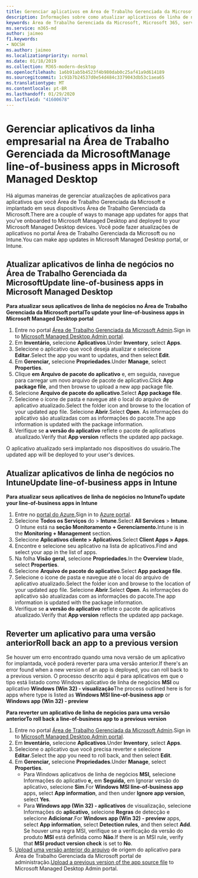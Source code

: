 ```yaml
---
title: Gerenciar aplicativos em Área de Trabalho Gerenciada da Microsoft
description: Informações sobre como atualizar aplicativos de linha de negócios implantados para Área de Trabalho Gerenciada da Microsoft dispositivos
keywords: Área de Trabalho Gerenciada da Microsoft, Microsoft 365, serviço, documentação
ms.service: m365-md
author: jaimeo
f1.keywords:
- NOCSH
ms.author: jaimeo
ms.localizationpriority: normal
ms.date: 01/18/2019
ms.collection: M365-modern-desktop
ms.openlocfilehash: 1a6b91ab5b4523f4b980dab0c25af41a9d614189
ms.sourcegitcommit: 1c91b7b24537d0e54d484c3379043db53c1aea65
ms.translationtype: MT
ms.contentlocale: pt-BR
ms.lasthandoff: 01/29/2020
ms.locfileid: "41600678"
---
```

# <a name="manage-line-of-business-apps-in-microsoft-managed-desktop"></a><span data-ttu-id="9a723-104">Gerenciar aplicativos da linha empresarial na Área de Trabalho Gerenciada da Microsoft</span><span class="sxs-lookup"><span data-stu-id="9a723-104">Manage line-of-business apps in Microsoft Managed Desktop</span></span>

<!--Application management -->

<span data-ttu-id="9a723-105">Há algumas maneiras de gerenciar atualizações de aplicativos para aplicativos que você Área de Trabalho Gerenciada da Microsoft e implantado em seus dispositivos Área de Trabalho Gerenciada da Microsoft.</span><span class="sxs-lookup"><span data-stu-id="9a723-105">There are a couple of ways to manage app updates for apps that you've onboarded to Microsoft Managed Desktop and deployed to your Microsoft Managed Desktop devices.</span></span> <span data-ttu-id="9a723-106">Você pode fazer atualizações de aplicativos no portal Área de Trabalho Gerenciada da Microsoft ou no Intune.</span><span class="sxs-lookup"><span data-stu-id="9a723-106">You can make app updates in Microsoft Managed Desktop portal, or Intune.</span></span> 

<span id="update-app-mmd" />

## <a name="update-line-of-business-apps-in-microsoft-managed-desktop"></a><span data-ttu-id="9a723-107">Atualizar aplicativos de linha de negócios no Área de Trabalho Gerenciada da Microsoft</span><span class="sxs-lookup"><span data-stu-id="9a723-107">Update line-of-business apps in Microsoft Managed Desktop</span></span>

<span data-ttu-id="9a723-108">**Para atualizar seus aplicativos de linha de negócios no Área de Trabalho Gerenciada da Microsoft portal**</span><span class="sxs-lookup"><span data-stu-id="9a723-108">**To update your line-of-business apps in Microsoft Managed Desktop portal**</span></span>
1. <span data-ttu-id="9a723-109">Entre no portal [Área de Trabalho Gerenciada da Microsoft Admin](https://aka.ms/mmdportal).</span><span class="sxs-lookup"><span data-stu-id="9a723-109">Sign in to [Microsoft Managed Desktop Admin portal](https://aka.ms/mmdportal).</span></span>
2. <span data-ttu-id="9a723-110">Em **Inventário,** selecione **Aplicativos**.</span><span class="sxs-lookup"><span data-stu-id="9a723-110">Under **Inventory**, select **Apps**.</span></span>  
3. <span data-ttu-id="9a723-111">Selecione o aplicativo que você deseja atualizar e selecione **Editar**.</span><span class="sxs-lookup"><span data-stu-id="9a723-111">Select the app you want to updates, and then select **Edit**.</span></span>
4. <span data-ttu-id="9a723-112">Em **Gerenciar,** selecione **Propriedades**.</span><span class="sxs-lookup"><span data-stu-id="9a723-112">Under **Manage**, select **Properties**.</span></span> 
5. <span data-ttu-id="9a723-113">Clique **em Arquivo de pacote do aplicativo** e, em seguida, navegue para carregar um novo arquivo de pacote de aplicativo.</span><span class="sxs-lookup"><span data-stu-id="9a723-113">Click **App package file**, and then browse to upload a new app package file.</span></span>
6. <span data-ttu-id="9a723-114">Selecione **Arquivo de pacote do aplicativo**.</span><span class="sxs-lookup"><span data-stu-id="9a723-114">Select **App package file**.</span></span>
7. <span data-ttu-id="9a723-115">Selecione o ícone de pasta e navegue até o local do arquivo de aplicativo atualizado.</span><span class="sxs-lookup"><span data-stu-id="9a723-115">Select the folder icon and browse to the location of your updated app file.</span></span> <span data-ttu-id="9a723-116">Selecione **Abrir**.</span><span class="sxs-lookup"><span data-stu-id="9a723-116">Select **Open**.</span></span> <span data-ttu-id="9a723-117">As informações do aplicativo são atualizadas com as informações do pacote.</span><span class="sxs-lookup"><span data-stu-id="9a723-117">The app information is updated with the package information.</span></span>
8. <span data-ttu-id="9a723-118">Verifique se **a versão do aplicativo** reflete o pacote de aplicativos atualizado.</span><span class="sxs-lookup"><span data-stu-id="9a723-118">Verify that **App version** reflects the updated app package.</span></span> 

<span data-ttu-id="9a723-119">O aplicativo atualizado será implantado nos dispositivos do usuário.</span><span class="sxs-lookup"><span data-stu-id="9a723-119">The updated app will be deployed to your user's devices.</span></span>

<span id="update-app-intune" />

## <a name="update-line-of-business-apps-in-intune"></a><span data-ttu-id="9a723-120">Atualizar aplicativos de linha de negócios no Intune</span><span class="sxs-lookup"><span data-stu-id="9a723-120">Update line-of-business apps in Intune</span></span>

<span data-ttu-id="9a723-121">**Para atualizar seus aplicativos de linha de negócios no Intune**</span><span class="sxs-lookup"><span data-stu-id="9a723-121">**To update your line-of-business apps in Intune**</span></span>
1. <span data-ttu-id="9a723-122">Entre no [portal do Azure.](https://portal.azure.com)</span><span class="sxs-lookup"><span data-stu-id="9a723-122">Sign in to [Azure portal](https://portal.azure.com).</span></span>
2. <span data-ttu-id="9a723-123">Selecione **Todos os Serviços** do  >  **Intune**.</span><span class="sxs-lookup"><span data-stu-id="9a723-123">Select **All Services** > **Intune**.</span></span> <span data-ttu-id="9a723-124">O Intune está na **seção Monitoramento + Gerenciamento.**</span><span class="sxs-lookup"><span data-stu-id="9a723-124">Intune is in the **Monitoring + Management** section.</span></span>
3. <span data-ttu-id="9a723-125">Selecione **Aplicativos cliente > Aplicativos**.</span><span class="sxs-lookup"><span data-stu-id="9a723-125">Select **Client Apps > Apps**.</span></span>
4. <span data-ttu-id="9a723-126">Encontre e selecione seu aplicativo na lista de aplicativos.</span><span class="sxs-lookup"><span data-stu-id="9a723-126">Find and select your app in the list of apps.</span></span>
5. <span data-ttu-id="9a723-127">Na folha **Visão geral,** selecione **Propriedades**.</span><span class="sxs-lookup"><span data-stu-id="9a723-127">In the **Overview** blade, select **Properties**.</span></span>
6. <span data-ttu-id="9a723-128">Selecione **Arquivo de pacote do aplicativo**.</span><span class="sxs-lookup"><span data-stu-id="9a723-128">Select **App package file**.</span></span>
7. <span data-ttu-id="9a723-129">Selecione o ícone de pasta e navegue até o local do arquivo de aplicativo atualizado.</span><span class="sxs-lookup"><span data-stu-id="9a723-129">Select the folder icon and browse to the location of your updated app file.</span></span> <span data-ttu-id="9a723-130">Selecione **Abrir**.</span><span class="sxs-lookup"><span data-stu-id="9a723-130">Select **Open**.</span></span> <span data-ttu-id="9a723-131">As informações do aplicativo são atualizadas com as informações do pacote.</span><span class="sxs-lookup"><span data-stu-id="9a723-131">The app information is updated with the package information.</span></span>
8. <span data-ttu-id="9a723-132">Verifique se **a versão do aplicativo** reflete o pacote de aplicativos atualizado.</span><span class="sxs-lookup"><span data-stu-id="9a723-132">Verify that **App version** reflects the updated app package.</span></span>

<span id="roll-back-app-mmd" />

## <a name="roll-back-an-app-to-a-previous-version"></a><span data-ttu-id="9a723-133">Reverter um aplicativo para uma versão anterior</span><span class="sxs-lookup"><span data-stu-id="9a723-133">Roll back an app to a previous version</span></span>

<span data-ttu-id="9a723-134">Se houver um erro encontrado quando uma nova versão de um aplicativo for implantada, você poderá reverter para uma versão anterior.</span><span class="sxs-lookup"><span data-stu-id="9a723-134">If there's an error found when a new version of an app is deployed, you can roll back to a previous version.</span></span> <span data-ttu-id="9a723-135">O processo descrito aqui é para aplicativos em que o tipo está listado como Windows aplicativo de linha de negócios **MSI** ou aplicativo **Windows (Win 32) - visualização**</span><span class="sxs-lookup"><span data-stu-id="9a723-135">The process outlined here is for apps where type is listed as **Windows MSI line-of-business app** or **Windows app (Win 32) - preview**</span></span>

<span data-ttu-id="9a723-136">**Para reverter um aplicativo de linha de negócios para uma versão anterior**</span><span class="sxs-lookup"><span data-stu-id="9a723-136">**To roll back a line-of-business app to a previous version**</span></span>

1. <span data-ttu-id="9a723-137">Entre no portal [Área de Trabalho Gerenciada da Microsoft Admin](https://aka.ms/mmdportal).</span><span class="sxs-lookup"><span data-stu-id="9a723-137">Sign in to [Microsoft Managed Desktop Admin portal](https://aka.ms/mmdportal).</span></span>
2. <span data-ttu-id="9a723-138">Em **Inventário,** selecione **Aplicativos**.</span><span class="sxs-lookup"><span data-stu-id="9a723-138">Under **Inventory**, select **Apps**.</span></span>  
3. <span data-ttu-id="9a723-139">Selecione o aplicativo que você precisa reverter e selecione **Editar**.</span><span class="sxs-lookup"><span data-stu-id="9a723-139">Select the app you need to roll back, and then select **Edit**.</span></span>
4. <span data-ttu-id="9a723-140">Em **Gerenciar,** selecione **Propriedades**.</span><span class="sxs-lookup"><span data-stu-id="9a723-140">Under **Manage**, select **Properties**.</span></span> 
    - <span data-ttu-id="9a723-141">Para Windows aplicativos de linha de negócios **MSI,** selecione Informações do aplicativo **e,** em **Seguida,** em Ignorar versão do aplicativo, selecione **Sim**.</span><span class="sxs-lookup"><span data-stu-id="9a723-141">For **Windows MSI line-of-business app** apps, select **App information**, and then under **Ignore app version**, select **Yes**.</span></span>
    - <span data-ttu-id="9a723-142">Para **Windows app (Win 32) - aplicativos** de visualização, selecione Informações do **aplicativo,** selecione **Regras** de detecção e selecione **Adicionar**.</span><span class="sxs-lookup"><span data-stu-id="9a723-142">For **Windows app (Win 32) - preview** apps, select **App information**, select **Detection rules**, and then select **Add**.</span></span> 
    <span data-ttu-id="9a723-143">Se houver uma regra MSI, verifique se a verificação da versão do produto **MSI** está definida como **Não**.</span><span class="sxs-lookup"><span data-stu-id="9a723-143">If there is an MSI rule, verify that **MSI product version check** is set to **No**.</span></span>
5. <span data-ttu-id="9a723-144">[Upload uma versão anterior do arquivo](../get-started/deploy-apps.md) de origem do aplicativo para Área de Trabalho Gerenciada da Microsoft portal de administração.</span><span class="sxs-lookup"><span data-stu-id="9a723-144">[Upload a previous version of the app source file](../get-started/deploy-apps.md) to Microsoft Managed Desktop Admin portal.</span></span>  

